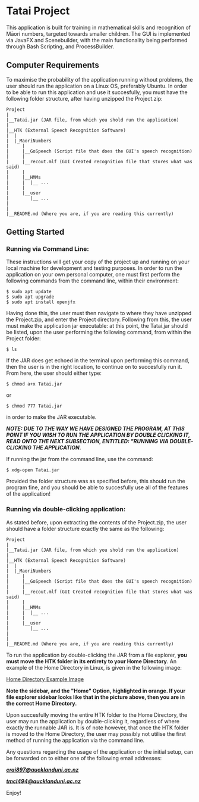 # Tatai Project

This application is built for training in mathematical skills and recognition of Māori numbers, targeted towards smaller children. The GUI is implemented via JavaFX and Scenebuilder, with the main functionality being performed through Bash Scripting, and ProcessBuilder.

## Computer Requirements

To maximise the probability of the application running without problems, the user should run the application on a Linux OS, preferably Ubuntu. In order to be able to run this application and use it succesfully, you must have the following folder structure, after having unzipped the Project.zip:

```
Project
|
|__Tatai.jar (JAR file, from which you shold run the application)
|
|__HTK (External Speech Recognition Software)
|  |
|  |_MaoriNumbers
|     |
|     |__GoSpeech (Script file that does the GUI's speech recognition)
|     |
|     |__recout.mlf (GUI Created recognition file that stores what was said)
|     |
|     |__HMMs
|     |  |__ ...
|     |
|     |__user
|        |__ ...
|
|
|__README.md (Where you are, if you are reading this currently)
```

## Getting Started

### Running via Command Line:
These instructions will get your copy of the project up and running on your local machine for development and testing purposes. In order to run the application on your own personal computer, one must first perform the following commands from the command line, within their environment:

```
$ sudo apt update
$ sudo apt upgrade
$ sudo apt install openjfx
```
Having done this, the user must then navigate to where they have unzipped the Project.zip, and enter the Project directory.
Following from this, the user must make the application jar executable: at this point, the Tatai.jar should be listed, upon the user performing the following command, from within the Project folder:

```
$ ls 
```

If the JAR does get echoed in the terminal upon performing this command, then the user is in the right location, to continue on to succesfully run it. From here, the user should either type:

```
$ chmod a+x Tatai.jar
```
or 
```
$ chmod 777 Tatai.jar
```
in order to make the JAR executable. 

**_NOTE: DUE TO THE WAY WE HAVE DESIGNED THE PROGRAM, AT THIS POINT IF YOU WISH TO RUN THE APPLICATION BY DOUBLE CLICKING IT, READ ONTO THE NEXT SUBSECTION, ENTITLED: "RUNNING VIA DOUBLE-CLICKING THE APPLICATION._**

If running the jar from the command line, use the command:

```
$ xdg-open Tatai.jar
```
Provided the folder structure was as specified before, this should run the program fine, and you should be able to succesfully use all of the features of the application!


### Running via double-clicking application:

As stated before, upon extracting the contents of the Project.zip, the user should have a folder structure exactly the same as the following:

```
Project
|
|__Tatai.jar (JAR file, from which you shold run the application)
|
|__HTK (External Speech Recognition Software)
|  |
|  |_MaoriNumbers
|     |
|     |__GoSpeech (Script file that does the GUI's speech recognition)
|     |
|     |__recout.mlf (GUI Created recognition file that stores what was said)
|     |
|     |__HMMs
|     |  |__ ...
|     |
|     |__user
|        |__ ...
|
|
|__README.md (Where you are, if you are reading this currently)
```

To run the application by double-clicking the JAR from a file explorer, **you must move the HTK folder in its entirety to your Home Directory**. An example of the Home Directory in Linux, is given in the following image:

[Home Directory Example Image](https://www.howtogeek.com/wp-content/uploads/2014/08/hidden-configuration-folders-in-ubuntu-home-folder.png)

****Note the sidebar, and the "Home" Option, highlighted in orange. If your file explorer sidebar looks like that in the picture above, then you are in the correct Home Directory.****

Upon succesfully moving the entire HTK folder to the Home Directory, the user may run the application by double-clicking it, regardless of where exactly the runnable JAR is. It is of note however, that once the HTK folder is moved to the Home Directory, the user may possibly not utilise the first method of running the application via the command line.

Any questions regarding the usage of the application or the initial setup, can be forwarded on to either one of the following email addresses:

_**crai897@aucklanduni.ac.nz**_

_**tmcl494@aucklanduni.ac.nz**_


Enjoy!
